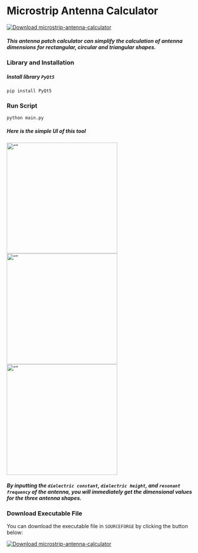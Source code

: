# **Microstrip Antenna Calculator** 
[![Download microstrip-antenna-calculator](https://img.shields.io/sourceforge/dt/microstrip-antenna-calculator.svg)](https://sourceforge.net/projects/microstrip-antenna-calculator/files/latest/download)
   
##### This antenna patch calculator can simplify the calculation of antenna dimensions for rectangular, circular and triangular shapes.

### **Library and Installation**

##### Install library `PyQt5`
```
pip install PyQt5
```
### **Run Script**
```
python main.py
```

##### Here is the simple UI of this tool

<img src="https://a.fsdn.com/con/app/proj/microstrip-antenna-calculator/screenshots/Capture-130e44b8.PNG/max/max/1" alt= “” width="300">

<img src="https://a.fsdn.com/con/app/proj/microstrip-antenna-calculator/screenshots/Circular-1b9e4a2e.PNG/max/max/1" alt= “” width="300">

<img src="https://a.fsdn.com/con/app/proj/microstrip-antenna-calculator/screenshots/triangular-22dab390.PNG/max/max/1" alt= “” width="300">


##### By inputting the `dielectric constant`, `dielectric height`, and `resonant frequency` of the antenna, you will immediately get the dimensional values for the three antenna shapes.

### **Download Executable File**

You can download the executable file in `SOURCEFORGE` by clicking the button below:

[![Download microstrip-antenna-calculator](https://a.fsdn.com/con/app/sf-download-button)](https://sourceforge.net/projects/microstrip-antenna-calculator/files/latest/download) 

